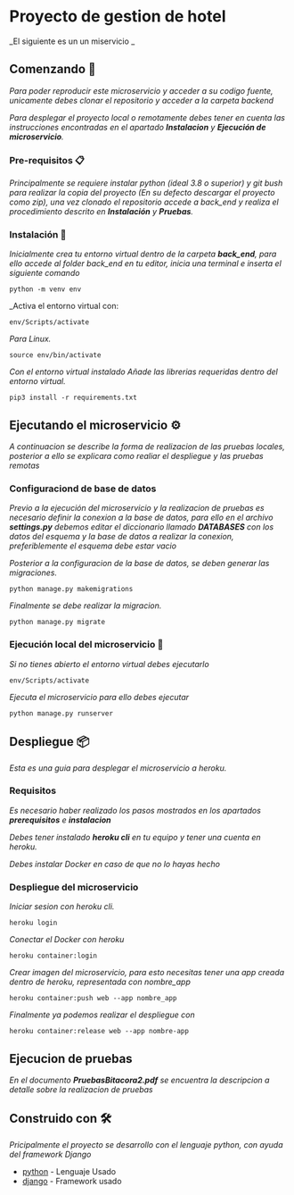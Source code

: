 # Proyecto de gestion de hotel

_El siguiente es un un miservicio _

## Comenzando 🚀

_Para poder reproducir este microservicio y acceder a su codigo fuente, unicamente debes clonar el repositorio y acceder a la carpeta backend_

_Para desplegar el proyecto local o remotamente debes tener en cuenta las instrucciones encontradas en el apartado **Instalacion** y **Ejecución de microservicio**._

### Pre-requisitos 📋

_Principalmente se requiere instalar python (ideal 3.8 o superior) y git bush para realizar la copia del proyecto (En su defecto descargar el proyecto como zip), una vez clonado el repositorio accede a back_end y realiza el procedimiento descrito en **Instalación** y  **Pruebas**._

### Instalación 🔧

_Inicialmente crea tu entorno virtual dentro de la carpeta **back_end**, para ello accede al folder back_end en tu editor, inicia una terminal e inserta el siguiente comando_
```
python -m venv env
```

_Activa el entorno virtual con:
```
env/Scripts/activate
```
_Para Linux._
```
source env/bin/activate
```

_Con el entorno virtual instalado Añade las librerias requeridas dentro del entorno virtual._

```
pip3 install -r requirements.txt
```

## Ejecutando el microservicio ⚙️

_A continuacion se describe la forma de realizacion de las pruebas locales, posterior a ello se explicara como realiar el despliegue y las pruebas remotas_

### Configuraciond de base de datos

_Previo a la ejecución del microservicio y la realizacion de pruebas es necesario definir la conexion a la base de datos, para ello en el archivo **settings.py** debemos editar el diccionario llamado **DATABASES** con los datos del esquema y la base de datos a realizar la conexion, preferiblemente el esquema debe estar vacio_

_Posterior a la configuracion de la base de datos, se deben generar las migraciones._
```
python manage.py makemigrations
```

_Finalmente se debe realizar la migracion._
```
python manage.py migrate
```

### Ejecución local del microservicio 🔩

_Si no tienes abierto el entorno virtual debes ejecutarlo_
```
env/Scripts/activate
```

_Ejecuta el microservicio para ello debes ejecutar_
```
python manage.py runserver
```

## Despliegue 📦

_Esta es una guia para desplegar el microservicio a heroku._

### Requisitos

_Es necesario haber realizado los pasos mostrados en los apartados **prerequisitos** e **instalacion**_

_Debes tener instalado **heroku cli** en tu equipo y tener una cuenta en heroku._

_Debes instalar Docker en caso de que no lo hayas hecho_

### Despliegue del microservicio

_Iniciar sesion con heroku cli._
```
heroku login
```

_Conectar el Docker con heroku_
```
heroku container:login
```
 
_Crear imagen del microservicio, para esto necesitas tener una app creada dentro de heroku, representada con nombre_app_
```
heroku container:push web --app nombre_app
```

_Finalmente ya podemos realizar el despliegue con_
```
heroku container:release web --app nombre-app
```

## Ejecucion de pruebas

_En el documento **PruebasBitacora2.pdf** se encuentra la descripcion a detalle sobre la realizacion de pruebas_

## Construido con 🛠️

_Pricipalmente el proyecto se desarrollo con el lenguaje python, con ayuda del framework Django_

* [python](https://www.python.org) - Lenguaje Usado
* [django](https://www.djangoproject.com) - Framework usado
